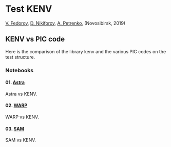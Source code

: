 # Test KENV

<a href=mailto:fuodorov1998@gmail.com>V. Fedorov</a>, <a href=mailto:nikdanila@bk.ru>D. Nikiforov</a>, <a href=http://www.inp.nsk.su/~petrenko/>A. Petrenko</a>, (Novosibirsk, 2019)

## KENV vs PIC code

Here is the comparison of the library kenv and the various PIC codes on the test structure.

### Notebooks

####  01. [Astra](01_astra.ipynb)
Astra vs KENV.
####  02. [WARP](02_warp.ipynb)
WARP vs KENV.
####  03. [SAM](03_sam.ipynb)
SAM vs KENV.